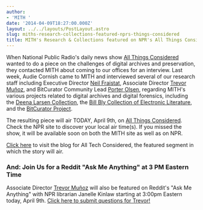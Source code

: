 ```yaml
---
author:
- 'MITH '
date: '2014-04-09T18:27:00.000Z'
layout: ../../layouts/PostLayout.astro
slug: miths-research-collections-featured-nprs-things-considered
title: MITH's Research & Collections featured on NPR's All Things Considered
---
```


When National Public Radio's daily news show [All Things Considered](http://www.npr.org/programs/all-things-considered/) wanted to do a piece on the challenges of digital archives and preservation, they contacted MITH about coming to our offices for an interview. Last week, Audie Cornish came to MITH and interviewed several of our research staff including Executive Director [Neil Fraistat](http://mith.umd.edu/people/person/neil-fraistat/), Associate Director [Trevor Muñoz](http://mith.umd.edu/people/person/trevor-munoz/), and BitCurator Community Lead [Porter Olsen](http://mith.umd.edu/people/person/porter-olsen/), regarding MITH's various projects related to digital archives and digital forensics, including the [Deena Larsen Collection](http://mith.umd.edu/research/deena-larsen-collection/), the [Bill Bly Collection of Electronic Literature](http://mith.umd.edu/research/bill-bly-collection/), and the [BitCurator Project](http://mith.umd.edu/research/bitcurator/).

The resulting piece will air TODAY, April 9th, on [All Things Considered](http://www.npr.org/programs/all-things-considered/). Check the NPR site to discover your local air time(s). If you missed the show, it will be available soon on both the MITH site as well as on NPR.

[Click here](http://www.npr.org/blogs/alltechconsidered/) to visit the blog for All Tech Considered, the featured segment in which the story will air.

### And: Join Us for a Reddit "Ask Me Anything" at 3 PM Eastern Time

Associate Director [Trevor Muñoz](http://mith.umd.edu/people/person/trevor-munoz/) will also be featured on Reddit's "Ask Me Anything" with NPR librarian Janelle Kinlaw starting at 3:00pm Eastern today, April 9th. [Click here to submit questions for Trevor!](http://www.reddit.com/r/IAmA/comments/22mbrj/we_are_an_npr_librarian_and_a_digital/)